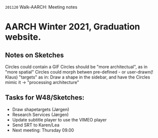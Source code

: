 `201120` Walk-AARCH: Meeting notes

# AARCH Winter 2021, Graduation website.



## Notes on Sketches

Circles could contain a GIF
Circles should be "more architectual", as in "more spatial"
Circles could morph betwen pre-defined - or user-drawn(! Klaus) "targets"
as in: Draw a shape in the sidebar, and have the Circles mimic it -> "processing architecture"



## Tasks for W48/Sketches:

- Draw shapetargets (Jørgen)
- Research Services (Jørgen)
- Update subtitle player to use the VIMEO player
- Send SRT to Karen/Lea
- Next meeting: Thursday 09.00
